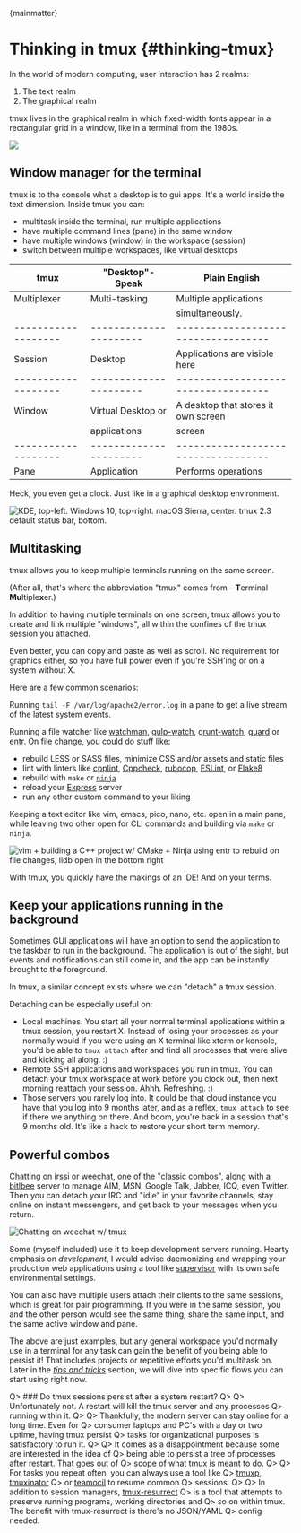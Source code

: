
{mainmatter}

# Thinking in tmux {#thinking-tmux}

In the world of modern computing, user interaction has 2 realms:

1. The text realm
2. The graphical realm

tmux lives in the graphical realm in which fixed-width fonts appear in
a rectangular grid in a window, like in a terminal from the 1980s.

![](images/info/server-with-laptop.png)

## Window manager for the terminal

tmux is to the console what a desktop is to gui apps. It's a world inside the
text dimension. Inside tmux you can:

- multitask inside the terminal, run multiple applications
- have multiple command lines (pane) in the same window
- have multiple windows (window) in the workspace (session)
- switch between multiple workspaces, like virtual desktops

|**tmux**           |**"Desktop"-Speak**   |**Plain English**                  |
|-------------------|----------------------|-----------------------------------|
|Multiplexer        |Multi-tasking         |Multiple applications              |
|                   |                      |simultaneously.                    |
|-------------------|----------------------|-----------------------------------|
|Session            |Desktop               |Applications are visible here      |
|-------------------|----------------------|-----------------------------------|
|Window             |Virtual Desktop or    |A desktop that stores it own screen|
|                   |applications          |screen			       |
|-------------------|----------------------|-----------------------------------|
|Pane               |Application           |Performs operations                |


Heck, you even get a clock. Just like in a graphical desktop environment.

![KDE, top-left. Windows 10, top-right. macOS Sierra, center. tmux 2.3 default status bar, bottom.](images/01-thinking-tmux/clocks.png)

## Multitasking

tmux allows you to 
keep multiple terminals running on the same screen.

(After all, that's where the abbreviation "tmux" comes from - **T**erminal
**Mu**ltiple**x**er.)

In addition to having multiple terminals on one screen, tmux allows you to
create and link multiple "windows", all within the confines of the tmux session
you attached.

Even better, you can copy and paste as well as scroll. No
requirement for graphics either, so you have full power even if you're SSH'ing
or on a system without X.

Here are a few common scenarios:

Running `tail -F /var/log/apache2/error.log` in a
pane to get a live stream of the latest system events.

Running a file watcher like [watchman](https://github.com/facebook/watchman),
[gulp-watch](https://github.com/gulpjs/gulp/blob/master/docs/API.md#gulpwatchglob-opts-tasks),
[grunt-watch](https://github.com/gruntjs/grunt-contrib-watch), [guard](https://github.com/guard/guard)
or [entr](http://entrproject.org/). On file change, you could do stuff like:

- rebuild LESS or SASS files, minimize CSS and/or assets and static files
- lint with linters like [cpplint](https://github.com/google/styleguide/tree/gh-pages/cpplint),
  [Cppcheck](http://cppcheck.sourceforge.net/), [rubocop](https://github.com/bbatsov/rubocop),
  [ESLint](http://eslint.org/), or [Flake8](http://flake8.pycqa.org/en/latest/)
- rebuild with `make` or [`ninja`](https://ninja-build.org/)
- reload your [Express](http://expressjs.com/) server
- run any other custom command to your liking

Keeping a text editor like vim, emacs, pico, nano, etc. open in a main pane,
while leaving two other open for CLI commands and building via `make` or
`ninja`.

![vim + building a C++ project w/ CMake + Ninja using entr to rebuild on file changes, lldb open in the bottom right](images/01-thinking-tmux/dev-watch.png)

With tmux, you quickly have the makings of an IDE! And on your terms.

## Keep your applications running in the background

Sometimes GUI applications will have an option to send the application to the
taskbar to run in the background.  The application is out of the sight, but
events and notifications can still come in, and the app can be instantly brought
to the foreground.

In tmux, a similar concept exists where we can "detach" a tmux session.

Detaching can be especially useful on:

- Local machines. You start all your normal terminal applications within
  a tmux session, you restart X. Instead of losing your processes as your
  normally would if you were using an X terminal like xterm or konsole, you'd
  be able to `tmux attach` after and find all processes that were alive and
  kicking all along. :)
- Remote SSH applications and workspaces you run in tmux. You
  can detach your tmux workspace at work before you clock out, then next morning
  reattach your session. Ahhh. Refreshing. :)
- Those servers you rarely log into. It could be that cloud instance you have
  that you log into 9 months later, and as a reflex, `tmux attach` to see if
  there we anything on there. And boom, you're back in a session that's 9 months
  old. It's like a hack to restore your short term memory.

## Powerful combos

Chatting on [irssi](https://irssi.org/) or [weechat](https://weechat.org/),
one of the "classic combos", along with a [bitlbee](https://www.bitlbee.org)
server to manage AIM, MSN, Google Talk, Jabber, ICQ, even Twitter. Then you can
detach your IRC and "idle" in your favorite channels, stay online on instant
messengers, and get back to your messages when you return.

![Chatting on weechat w/ tmux](images/01-thinking-tmux/weechat.png)

Some (myself included) use it to keep development servers running. Hearty
emphasis on *development*, I would advise daemonizing and wrapping your
production web applications using a tool like [supervisor](http://supervisord.org/)
with its own safe environmental settings.

You can also have multiple users attach their clients to the same sessions,
which is great for pair programming.  If you were in the same session, you
and the other person would see the same thing, share the same input, and the
same active window and pane.

The above are just examples, but any general workspace you'd normally use in a
terminal for any task can gain the benefit of you being able to persist it! 
That includes projects or repetitive efforts you'd multitask on. Later in the
*[tips and tricks](#tips-and-tricks)* section, we will dive into specific flows
you can start using right now.

Q> ### Do tmux sessions persist after a system restart?
Q>
Q> Unfortunately not. A restart will kill the tmux server and any processes
Q> running within it.
Q>
Q> Thankfully, the modern server can stay online for a long time. Even for
Q> consumer laptops and PC's with a day or two uptime, having tmux persist
Q> tasks for organizational purposes is satisfactory to run it.
Q>
Q> It comes as a disappointment because some are interested in the idea of
Q> being able to persist a tree of processes after restart. That goes out of
Q> scope of what tmux is meant to do.
Q>
Q> For tasks you repeat often, you can always use a tool like
Q> [tmuxp](https://github.com/tony/tmuxp), [tmuxinator](https://github.com/tmuxinator/tmuxinator)
Q> or [teamocil](https://github.com/remiprev/teamocil) to resume common
Q> sessions.
Q>
Q> In addition to session managers, [tmux-resurrect](https://github.com/tmux-plugins/tmux-resurrect)
Q> is a tool that attempts to preserve running programs, working directories and
Q> so on within tmux. The benefit with tmux-resurrect is there's no JSON/YAML
Q> config needed.
